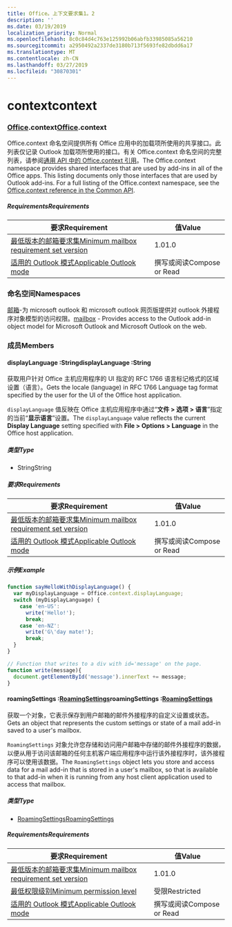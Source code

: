 ```yaml
---
title: Office。上下文要求集1。2
description: ''
ms.date: 03/19/2019
localization_priority: Normal
ms.openlocfilehash: 8c0c84d4c763e125992b06abfb33985085a56210
ms.sourcegitcommit: a2950492a2337de3180b713f5693fe82dbdd6a17
ms.translationtype: MT
ms.contentlocale: zh-CN
ms.lasthandoff: 03/27/2019
ms.locfileid: "30870301"
---
```

# <a name="context"></a><span data-ttu-id="7fd28-102">context</span><span class="sxs-lookup"><span data-stu-id="7fd28-102">context</span></span>

### <a name="officeofficemdcontext"></a><span data-ttu-id="7fd28-103">[Office](Office.md).context</span><span class="sxs-lookup"><span data-stu-id="7fd28-103">[Office](Office.md).context</span></span>

<span data-ttu-id="7fd28-p101">Office.context 命名空间提供所有 Office 应用中的加载项所使用的共享接口。此列表仅记录 Outlook 加载项所使用的接口。有关 Office.context 命名空间的完整列表，请参阅[通用 API 中的 Office.context 引用](/javascript/api/office/office.context)。</span><span class="sxs-lookup"><span data-stu-id="7fd28-p101">The Office.context namespace provides shared interfaces that are used by add-ins in all of the Office apps. This listing documents only those interfaces that are used by Outlook add-ins. For a full listing of the Office.context namespace, see the [Office.context reference in the Common API](/javascript/api/office/office.context).</span></span>


##### <a name="requirements"></a><span data-ttu-id="7fd28-106">Requirements</span><span class="sxs-lookup"><span data-stu-id="7fd28-106">Requirements</span></span>

|<span data-ttu-id="7fd28-107">要求</span><span class="sxs-lookup"><span data-stu-id="7fd28-107">Requirement</span></span>| <span data-ttu-id="7fd28-108">值</span><span class="sxs-lookup"><span data-stu-id="7fd28-108">Value</span></span>|
|---|---|
|[<span data-ttu-id="7fd28-109">最低版本的邮箱要求集</span><span class="sxs-lookup"><span data-stu-id="7fd28-109">Minimum mailbox requirement set version</span></span>](/office/dev/add-ins/reference/requirement-sets/outlook-api-requirement-sets)| <span data-ttu-id="7fd28-110">1.0</span><span class="sxs-lookup"><span data-stu-id="7fd28-110">1.0</span></span>|
|[<span data-ttu-id="7fd28-111">适用的 Outlook 模式</span><span class="sxs-lookup"><span data-stu-id="7fd28-111">Applicable Outlook mode</span></span>](/outlook/add-ins/#extension-points)| <span data-ttu-id="7fd28-112">撰写或阅读</span><span class="sxs-lookup"><span data-stu-id="7fd28-112">Compose or Read</span></span>|

### <a name="namespaces"></a><span data-ttu-id="7fd28-113">命名空间</span><span class="sxs-lookup"><span data-stu-id="7fd28-113">Namespaces</span></span>

<span data-ttu-id="7fd28-114">[邮箱](office.context.mailbox.md)-为 microsoft outlook 和 microsoft outlook 网页版提供对 outlook 外接程序对象模型的访问权限。</span><span class="sxs-lookup"><span data-stu-id="7fd28-114">[mailbox](office.context.mailbox.md) - Provides access to the Outlook add-in object model for Microsoft Outlook and Microsoft Outlook on the web.</span></span>

### <a name="members"></a><span data-ttu-id="7fd28-115">成员</span><span class="sxs-lookup"><span data-stu-id="7fd28-115">Members</span></span>

####  <a name="displaylanguage-string"></a><span data-ttu-id="7fd28-116">displayLanguage :String</span><span class="sxs-lookup"><span data-stu-id="7fd28-116">displayLanguage :String</span></span>

<span data-ttu-id="7fd28-117">获取用户针对 Office 主机应用程序的 UI 指定的 RFC 1766 语言标记格式的区域设置（语言）。</span><span class="sxs-lookup"><span data-stu-id="7fd28-117">Gets the locale (language) in RFC 1766 Language tag format specified by the user for the UI of the Office host application.</span></span>

<span data-ttu-id="7fd28-118">`displayLanguage` 值反映在 Office 主机应用程序中通过“**文件 > 选项 > 语言**”指定的当前“**显示语言**”设置。</span><span class="sxs-lookup"><span data-stu-id="7fd28-118">The `displayLanguage` value reflects the current **Display Language** setting specified with **File > Options > Language** in the Office host application.</span></span>

##### <a name="type"></a><span data-ttu-id="7fd28-119">类型</span><span class="sxs-lookup"><span data-stu-id="7fd28-119">Type</span></span>

*   <span data-ttu-id="7fd28-120">String</span><span class="sxs-lookup"><span data-stu-id="7fd28-120">String</span></span>

##### <a name="requirements"></a><span data-ttu-id="7fd28-121">要求</span><span class="sxs-lookup"><span data-stu-id="7fd28-121">Requirements</span></span>

|<span data-ttu-id="7fd28-122">要求</span><span class="sxs-lookup"><span data-stu-id="7fd28-122">Requirement</span></span>| <span data-ttu-id="7fd28-123">值</span><span class="sxs-lookup"><span data-stu-id="7fd28-123">Value</span></span>|
|---|---|
|[<span data-ttu-id="7fd28-124">最低版本的邮箱要求集</span><span class="sxs-lookup"><span data-stu-id="7fd28-124">Minimum mailbox requirement set version</span></span>](/office/dev/add-ins/reference/requirement-sets/outlook-api-requirement-sets)| <span data-ttu-id="7fd28-125">1.0</span><span class="sxs-lookup"><span data-stu-id="7fd28-125">1.0</span></span>|
|[<span data-ttu-id="7fd28-126">适用的 Outlook 模式</span><span class="sxs-lookup"><span data-stu-id="7fd28-126">Applicable Outlook mode</span></span>](/outlook/add-ins/#extension-points)| <span data-ttu-id="7fd28-127">撰写或阅读</span><span class="sxs-lookup"><span data-stu-id="7fd28-127">Compose or Read</span></span>|

##### <a name="example"></a><span data-ttu-id="7fd28-128">示例</span><span class="sxs-lookup"><span data-stu-id="7fd28-128">Example</span></span>

```javascript
function sayHelloWithDisplayLanguage() {
  var myDisplayLanguage = Office.context.displayLanguage;
  switch (myDisplayLanguage) {
    case 'en-US':
      write('Hello!');
      break;
    case 'en-NZ':
      write('G\'day mate!');
      break;
  }
}

// Function that writes to a div with id='message' on the page.
function write(message){
  document.getElementById('message').innerText += message;
}
```

####  <a name="roamingsettings-roamingsettingsjavascriptapioutlook12officeroamingsettings"></a><span data-ttu-id="7fd28-129">roamingSettings :[RoamingSettings](/javascript/api/outlook_1_2/office.RoamingSettings)</span><span class="sxs-lookup"><span data-stu-id="7fd28-129">roamingSettings :[RoamingSettings](/javascript/api/outlook_1_2/office.RoamingSettings)</span></span>

<span data-ttu-id="7fd28-130">获取一个对象，它表示保存到用户邮箱的邮件外接程序的自定义设置或状态。</span><span class="sxs-lookup"><span data-stu-id="7fd28-130">Gets an object that represents the custom settings or state of a mail add-in saved to a user's mailbox.</span></span>

<span data-ttu-id="7fd28-131">`RoamingSettings` 对象允许您存储和访问用户邮箱中存储的邮件外接程序的数据，以便从用于访问该邮箱的任何主机客户端应用程序中运行该外接程序时，该外接程序可以使用该数据。</span><span class="sxs-lookup"><span data-stu-id="7fd28-131">The `RoamingSettings` object lets you store and access data for a mail add-in that is stored in a user's mailbox, so that is available to that add-in when it is running from any host client application used to access that mailbox.</span></span>

##### <a name="type"></a><span data-ttu-id="7fd28-132">类型</span><span class="sxs-lookup"><span data-stu-id="7fd28-132">Type</span></span>

*   [<span data-ttu-id="7fd28-133">RoamingSettings</span><span class="sxs-lookup"><span data-stu-id="7fd28-133">RoamingSettings</span></span>](/javascript/api/outlook_1_2/office.RoamingSettings)

##### <a name="requirements"></a><span data-ttu-id="7fd28-134">Requirements</span><span class="sxs-lookup"><span data-stu-id="7fd28-134">Requirements</span></span>

|<span data-ttu-id="7fd28-135">要求</span><span class="sxs-lookup"><span data-stu-id="7fd28-135">Requirement</span></span>| <span data-ttu-id="7fd28-136">值</span><span class="sxs-lookup"><span data-stu-id="7fd28-136">Value</span></span>|
|---|---|
|[<span data-ttu-id="7fd28-137">最低版本的邮箱要求集</span><span class="sxs-lookup"><span data-stu-id="7fd28-137">Minimum mailbox requirement set version</span></span>](/office/dev/add-ins/reference/requirement-sets/outlook-api-requirement-sets)| <span data-ttu-id="7fd28-138">1.0</span><span class="sxs-lookup"><span data-stu-id="7fd28-138">1.0</span></span>|
|[<span data-ttu-id="7fd28-139">最低权限级别</span><span class="sxs-lookup"><span data-stu-id="7fd28-139">Minimum permission level</span></span>](/outlook/add-ins/understanding-outlook-add-in-permissions)| <span data-ttu-id="7fd28-140">受限</span><span class="sxs-lookup"><span data-stu-id="7fd28-140">Restricted</span></span>|
|[<span data-ttu-id="7fd28-141">适用的 Outlook 模式</span><span class="sxs-lookup"><span data-stu-id="7fd28-141">Applicable Outlook mode</span></span>](/outlook/add-ins/#extension-points)| <span data-ttu-id="7fd28-142">撰写或阅读</span><span class="sxs-lookup"><span data-stu-id="7fd28-142">Compose or Read</span></span>|
